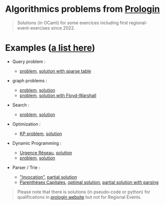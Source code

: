 # Algorithmics problems from [Prologin](https://prologin.org)

> Solutions (in OCaml) for some exercices including first regional-event-exercises since 2022. 

# Examples ([a list here](https://prologin.org/forum/entrainement-3/les-algorithmes-et-structures-de-donnees-a-connaitre-950/))
- Query problem :
  - [problem](https://prologin.org/train/2024/qualification/batiments), [solution with sparse table](https://github.com/Adrien-No/prologin-ocaml-solutions/tree/master/2024/qualifs/p4) 


- graph problems :
  - [problem](https://prologin.org/train/2015/semifinal/exploration_urbaine), [solution](https://github.com/Adrien-No/prologin-ocaml-solutions/tree/master/2015/er/lvl6-exploration_urbaine)
  - [problem](https://prologin.org/train/2015/qualification/expert_itinerant), [solution with Floyd-Warshall](https://github.com/Adrien-No/prologin-ocaml-solutions/tree/master/2015/qualifications/expert-itinerant)

- Search :
  - [problem](https://prologin.org/train/2012/semifinal/chantier_intergalactique), [solution](https://github.com/Adrien-No/prologin-ocaml-solutions/blob/master/2016/er/tete_baissee.ml)

- Optimization :
  - [KP problem](https://prologin.org/train/2023/qualification/stabilisateurs), [solution](https://github.com/Adrien-No/prologin-ocaml-solutions/blob/master/2023/qualifications/p5-stabilisateurs/main.ml)
    
- Dynamic Programming :
  - [Urgence Réseau](https://prologin.org/train/2010/semifinal/urgence_reseau), [solution](https://github.com/Adrien-No/prologin-ocaml-solutions/blob/master/2010/er/urgence-reseau-programmation-dynamique.ml) 
  - [problem](https://prologin.org/train/2016/semifinal/tete_baissee), [solution](https://github.com/Adrien-No/prologin-ocaml-solutions/blob/master/2016/er/tete_baissee.ml)

- Parser / Trie :
  - ["Invocation"](https://prologin.org/train/2023/semifinal/invocation), [partial solution](https://github.com/Adrien-No/prologin-ocaml-solutions/tree/master/2023/re/lvl4-invocation)
  - [Parenthèses Capitales](https://prologin.org/train/2023/semifinal/parentheses_capitales), [optimal solution](https://github.com/Adrien-No/prologin-ocaml-solutions/blob/master/2023/re/lvl4-parentheses-capitales/opti-prog_dyna-nettoye.ml), [partial solution with parsing](https://github.com/Adrien-No/prologin-ocaml-solutions/blob/master/2023/re/lvl4-parentheses-capitales/main.ml)

  
> Please note that there is solutions (in pseudo-code or python) for qualifications in [prologin website](https://prologin.org/archives/) but not for Regional Events.
